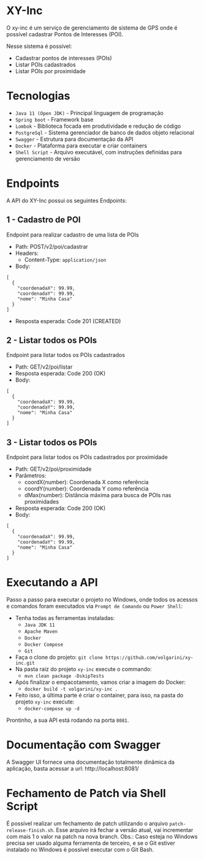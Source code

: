 # XY-Inc
O xy-inc é um serviço de gerenciamento de sistema de GPS onde é possível cadastrar Pontos de Interesses (POI).

Nesse sistema é possível:

- Cadastrar pontos de interesses (POIs)
- Listar POIs cadastrados
- Listar POIs por proximidade

# Tecnologias
- `Java 11 (Open JDK)` - Principal linguagem de programação
- `Spring boot` - Framework base
- `Lombok` - Biblioteca focada em produtividade e redução de código
- `PostgreSql` - Sistema gerenciador de banco de dados objeto relacional
- `Swagger` - Estrutura para documentação da API
- `Docker` - Plataforma para executar e criar containers
- `Shell Script` - Arquivo executável, com instruções definidas para gerenciamento de versão

# Endpoints
A API do XY-Inc possui os seguintes Endpoints:

## 1 - Cadastro de POI
Endpoint para realizar cadastro de uma lista de POIs
- Path: POST/v2/poi/cadastrar
- Headers:
  - Content-Type: `application/json`
- Body:
```text
[
  {
    "coordenadaX": 99.99,
    "coordenadaY": 99.99,
    "nome": "Minha Casa"
  }
]
```
- Resposta esperada: Code 201 (CREATED)

## 2 - Listar todos os POIs
Endpoint para listar todos os POIs cadastrados
- Path: GET/v2/poi/listar
- Resposta esperada: Code 200 (OK)
- Body:
```text
[
  {
    "coordenadaX": 99.99,
    "coordenadaY": 99.99,
    "nome": "Minha Casa"
  }
]
```
## 3 - Listar todos os POIs
Endpoint para listar todos os POIs cadastrados por proximidade
- Path: GET/v2/poi/proximidade
- Parâmetros:
  - coordX(number): Coordenada X como referência
  - coordY(number): Coordenada Y como referência
  - dMax(number): Distância máxima para busca de POIs nas proximidades
- Resposta esperada: Code 200 (OK)
- Body:
```text
[
  {
    "coordenadaX": 99.99,
    "coordenadaY": 99.99,
    "nome": "Minha Casa"
  }
]
```
# Executando a API
Passo a passo para executar o projeto no Windows, onde todos os acessos e comandos foram executados via `Prompt de Comando` ou `Power Shell`:

- Tenha todas as ferramentas instaladas:
  - `Java JDK 11`
  - `Apache Maven`
  - `Docker`
  - `Docker Compose`
  - `Git`
- Faça o clone do projeto: `git clone https://github.com/volgarini/xy-inc.git`
- Na pasta raiz do projeto `xy-inc` execute o commando:
  - `mvn clean package -DskipTests`
- Após finalizar o empacotamento, vamos criar a imagem do Docker:
  - `docker build -t volgarini/xy-inc .`
- Feito isso, a última parte é criar o container, para isso, na pasta do projeto `xy-inc` execute:
  - `docker-compose up -d`
  
Prontinho, a sua API está rodando na porta `8081`.

# Documentação com Swagger
A Swagger UI fornece uma documentação totalmente dinâmica da aplicação, basta acessar a url: http://localhost:8081/

# Fechamento de Patch via Shell Script
É possível realizar um fechamento de patch utilizando o arquivo `patch-release-finish.sh`. Esse arquivo irá fechar a versão atual, vai incrementar com mais 1 o valor na patch na nova branch.
Obs.: Caso esteja no Windows precisa ser usado alguma ferramenta de terceiro, e se o Git estiver instalado no Windows é possível executar com o Git Bash.
